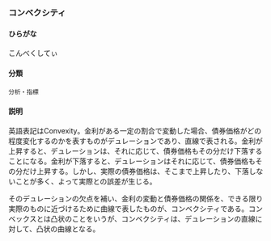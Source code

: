 <div style="display:none;">

## [あ行](securities-terms?id=あ行)
## [か行](securities-terms?id=か行)

</div>

### コンベクシティ

#### ひらがな

こんべくしてぃ

#### 分類

`分析・指標`

#### 説明

英語表記はConvexity。金利がある一定の割合で変動した場合、債券価格がどの程度変化するのかを表すものがデュレーションであり、直線で表される。金利が上昇すると、デュレーションは、それに応じて、債券価格もその分だけ下落することになる。金利が下落すると、デュレーションはそれに応じて、債券価格もその分だけ上昇する。しかし、実際の債券価格は、そこまで上昇したり、下落しないことが多く、よって実際との誤差が生じる。
そのデュレーションの欠点を補い、金利の変動と債券価格の関係を、できる限り実際のものに近づけるために曲線で表したものが、コンベクシティである。コンベックスとは凸状のことをいうが、コンベクシティは、デュレーションの直線に対して、凸状の曲線となる。

<div style="display:none;">

## [さ行](securities-terms?id=さ行)
## [た行](securities-terms?id=た行)
## [な行](securities-terms?id=な行)
## [は行](securities-terms?id=は行)
## [ま行](securities-terms?id=ま行)
## [や行](securities-terms?id=や行)
## [ら行](securities-terms?id=ら行)
## [わ行](securities-terms?id=わ行)
## [英数字・記号](securities-terms?id=英数字・記号)

</div>

